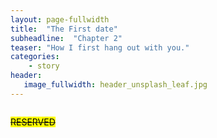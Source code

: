 ```yaml
---
layout: page-fullwidth
title:  "The First date"
subheadline:  "Chapter 2"
teaser: "How I first hang out with you."
categories:
    - story
header:
   image_fullwidth: header_unsplash_leaf.jpg
---
```


<!--more-->

<div class="row">
    <div class="medium-4 columns t30">
    <p><s><mark>RESERVED</mark></s></p>
    </div><!-- /.medium-4.columns -->
</div>
